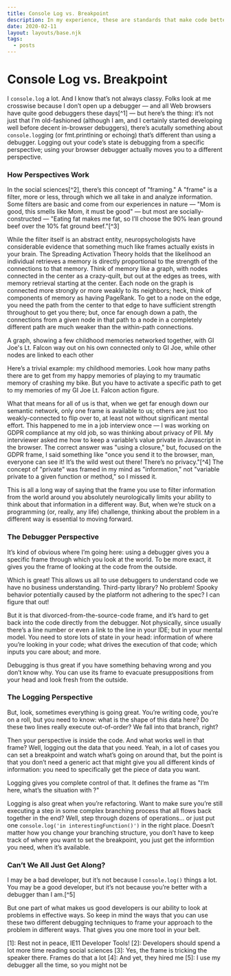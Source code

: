 ```yaml
---
title: Console Log vs. Breakpoint
description: In my experience, these are standards that make code better, easier-to-maintain, more pleasant to deal with.
date: 2020-02-11
layout: layouts/base.njk
tags:
  - posts
---
```

# Console Log vs. Breakpoint

I `console.log` a lot. And I know that’s not always classy. Folks look at me crosswise because I don’t open up a debugger — and all Web browsers have quite good debuggers these days[^1] — but here’s the thing: it’s not just that I’m old-fashioned (although I am, and I certainly started developing well before decent in-browser debuggers), there’s acutally something about `console.log`ging (or fmt.printlning or echoing) that’s different than using a debugger. Logging out your code’s state is debugging from a specific perspective; using your browser debugger actually moves you to a different perspective.

### How Perspectives Work

In the social sciences[^2], there’s this concept of "framing." A "frame" is a filter, more or less, through which we all take in and analyze information. Some filters are basic and come from our experiences in nature — "Mom is good, this smells like Mom, it must be good" — but most are socially-constructed — "Eating fat makes me fat, so I’ll choose the 90% lean ground beef over the 10% fat ground beef."[^3]

While the filter itself is an abstract entity, neuropsychologists have considerable evidence that something much like frames actually exists in your brain. The Spreading Activation Theory holds that the likelihood an individual retrieves a memory is directly proportional to the strength of the connections to that memory. Think of memory like a graph, with nodes connected in the center as a crazy-quilt, but out at the edges as trees, with memory retrieval starting at the center. Each node on the graph is connected more strongly or more weakly to its neighbors; heck, think of components of memory as having PageRank. To get to a node on the edge, you need the path from the center to that edge to have sufficient strength throughout to get you there; but, once far enough down a path, the connections from a given node in that path to a node in a completely different path are much weaker than the within-path connections.

A graph, showing a few childhood memories networked together, with GI Joe's Lt. Falcon way out on his own connected only to GI Joe, while other nodes are linked to each other

Here’s a trivial example: my childhood memories. Look how many paths there are to get from my happy memories of playing to my traumatic memory of crashing my bike. But you have to activate a specific path to get to my memories of my GI Joe Lt. Falcon action figure.

What that means for all of us is that, when we get far enough down our semantic network, only one frame is available to us; others are just too weakly-connected to flip over to, at least not without significant mental effort. This happened to me in a job interview once — I was working on GDPR compliance at my old job, so was thinking about privacy of PII. My interviewer asked me how to keep a variable’s value private in Javascript in the browser. The correct answer was "using a closure," but, focused on the GDPR frame, I said something like "once you send it to the browser, man, everyone can see it! It’s the wild west out there! There’s no privacy."[^4] The concept of "private" was framed in my mind as "information," not "variable private to a given function or method," so I missed it.

This is all a long way of saying that the frame you use to filter information from the world around you absolutely neurologically limits your ability to think about that information in a different way. But, when we’re stuck on a programming (or, really, any life) challenge, thinking about the problem in a different way is essential to moving forward.

### The Debugger Perspective

It’s kind of obvious where I’m going here: using a debugger gives you a specific frame through which you look at the world. To be more exact, it gives you the frame of looking at the code from the outside.

Which is great! This allows us all to use debuggers to understand code we have no business understanding. Third-party library? No problem! Spooky behavior potentially caused by the platform not adhering to the spec? I can figure that out!

But it is that divorced-from-the-source-code frame, and it’s hard to get back into the code directly from the debugger. Not physically, since usually there’s a line number or even a link to the line in your IDE; but in your mental model. You need to store lots of state in your head: information of where you’re looking in your code; what drives the execution of that code; which inputs you care about; and more.

Debugging is thus great if you have something behaving wrong and you don’t know why. You can use its frame to evacuate presuppositions from your head and look fresh from the outside.

### The Logging Perspective

But, look, sometimes everything is going great. You’re writing code, you’re on a roll, but you need to know: what is the shape of this data here? Do these two lines really execute out-of-order? We fall into that branch, right?

Then your perspective is inside the code. And what works well in that frame? Well, logging out the data that you need. Yeah, in a lot of cases you can set a breakpoint and watch what’s going on around that, but the point is that you don’t need a generic act that might give you all different kinds of information: you need to specifically get the piece of data you want.

Logging gives you complete control of that. It defines the frame as "I’m here, what’s the situation with ?"

Logging is also great when you’re refactoring. Want to make sure you’re still executing a step in some complex branching process that all flows back together in the end? Well, step through dozens of operations… or just put one `console.log('in interestingFunction()')` in the right place. Doesn’t matter how you change your branching structure, you don’t have to keep track of where you want to set the breakpoint, you just get the informtion you need, when it’s available.

### Can’t We All Just Get Along?

I may be a bad developer, but it’s not because I `console.log()` things a lot. You may be a good developer, but it’s not because you’re better with a debugger than I am.[^5]

But one part of what makes us good developers is our ability to look at problems in effective ways. So keep in mind the ways that you can use these two different debugging techniques to frame your approach to the problem in different ways. That gives you one more tool in your belt.

[1]: Rest not in peace, IE11 Developer Tools!
[2]: Developers should spend a lot more time reading social sciences
[3]: Yes, the frame is tricking the speaker there. Frames do that a lot
[4]: And yet, they hired me
[5]: I use my debugger all the time, so you might not be
